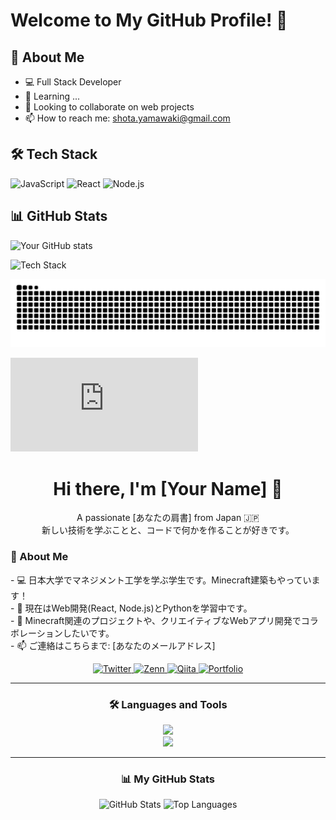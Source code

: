 # Welcome to My GitHub Profile! 👋

## 🚀 About Me
- 💻 Full Stack Developer
- 🌱 Learning ...
- 👯 Looking to collaborate on web projects
- 📫 How to reach me: shota.yamawaki@gmail.com

## 🛠️ Tech Stack
![JavaScript](https://img.shields.io/badge/-JavaScript-F7DF1E?logo=javascript&logoColor=black)
![React](https://img.shields.io/badge/-React-61DAFB?logo=react&logoColor=black)
![Node.js](https://img.shields.io/badge/-Node.js-339933?logo=node.js&logoColor=white)

## 📊 GitHub Stats
![Your GitHub stats](https://github-readme-stats.vercel.app/api?username=yourusername&show_icons=true&theme=radical)

![Tech Stack](https://skillicons.dev/icons?i=js,typescript,react,nodejs,python,docker)

![](https://raw.githubusercontent.com/imshota1009/imshota1009/output/github-contribution-grid-snake.svg)

![](https://github-stats-evirunurm.vercel.app/api/languages.js?username=imshota1009)

<div align="center">

<!--
お好きな画像やGIFへのリンクをここに貼ることもできます。
例: <img src="https://.../your-banner.gif" width="600" />
-->

<h1>
Hi there, I'm [Your Name] 👋
</h1>

<!--
あなたの肩書や興味のあることを簡潔に書きましょう。
例: "A passionate Frontend Developer from Japan."
"A student learning about Web development and Machine Learning."
-->

<p>
A passionate [あなたの肩書] from Japan 🇯🇵 <br>
新しい技術を学ぶことと、コードで何かを作ることが好きです。
</p>

<!--
あなた自身について、箇条書きでアピールしましょう。
[ ] の部分を書き換えてください。
-->

<h3 align="left">🚀 About Me</h3>
<p align="left">
- 💻 日本大学でマネジメント工学を学ぶ学生です。Minecraft建築もやっています！<br>
- 🌱 現在はWeb開発(React, Node.js)とPythonを学習中です。<br>
- 👯 Minecraft関連のプロジェクトや、クリエイティブなWebアプリ開発でコラボレーションしたいです。<br>
- 📫 ご連絡はこちらまで: [あなたのメールアドレス]
</p>

<!--
SNSやブログのリンクを設置します。
[your_account_id] の部分を、ご自身のアカウントIDに書き換えてください。
不要なものはこのセクションから削除してください。
-->

<p>
<a href="https://twitter.com/[your_twitter_id]">
<img src="https://www.google.com/search?q=https://img.shields.io/badge/Twitter-1DA1F2%3Fstyle%3Dfor-the-badge%26logo%3Dx%26logoColor%3Dwhite" alt="Twitter">
</a>
<a href="https://zenn.dev/[your_zenn_id]">
<img src="https://www.google.com/search?q=https://img.shields.io/badge/Zenn-3EA8FF%3Fstyle%3Dfor-the-badge%26logo%3Dzenn%26logoColor%3Dwhite" alt="Zenn">
</a>
<a href="https://qiita.com/[your_qiita_id]">
<img src="https://www.google.com/search?q=https://img.shields.io/badge/Qiita-55C500%3Fstyle%3Dfor-the-badge%26logo%3Dqiita%26logoColor%3Dwhite" alt="Qiita">
</a>
<a href="[your_portfolio_or_blog_url]">
<img src="https://www.google.com/search?q=https://img.shields.io/badge/Portfolio-FF5722%3Fstyle%3Dfor-the-badge%26logo%3Dblogger%26logoColor%3Dwhite" alt="Portfolio">
</a>
</p>

<hr>

<!--
使用している言語やツールのアイコンです。
使っていないものは削除し、追加したいものは Devicon (https://devicon.dev/) から探して追加できます。
-->

<h3>🛠️ Languages and Tools</h3>
<p>
<img src="https://www.google.com/search?q=https://skillicons.dev/icons%3Fi%3Dhtml,css,js,ts,react,nextjs,vue,tailwind" /><br>
<img src="https://www.google.com/search?q=https://skillicons.dev/icons%3Fi%3Dnodejs,python,go,rust,docker,figma,vscode,vim" />
</p>

<hr>

<!--
GitHub Statsカードです。
[your_github_username] の部分を、ご自身のGitHubユーザー名に書き換えてください。
テーマは tokyonight 以外にもたくさんあります。
(例: dracula, radical, merko, gruvbox, tokyonight, onedark, cobalt, synthwave, highcontrast, dark)
-->

<h3>📊 My GitHub Stats</h3>
<p>
<img height="180em" src="https://github-readme-stats.vercel.app/api?username=[your_github_username]&show_icons=true&theme=tokyonight&include_all_commits=true&count_private=true" alt="GitHub Stats" />
<img height="180em" src="https://www.google.com/search?q=https://github-readme-stats.vercel.app/api/top-langs/%3Fusername%3D[your_github_username]&layout=compact&langs_count=8&theme=tokyonight" alt="Top Languages" />
</p>

</div>
